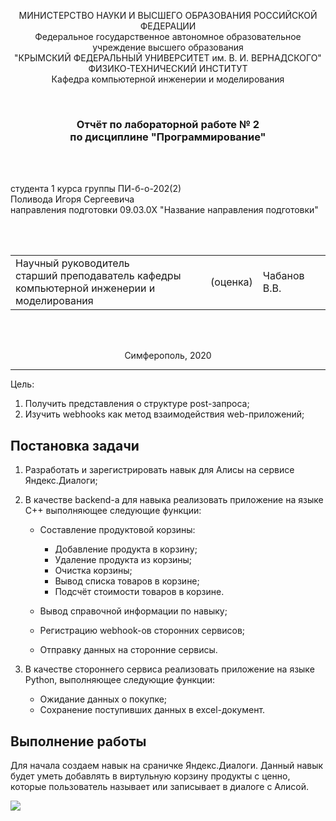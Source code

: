 <p align="center">МИНИСТЕРСТВО НАУКИ  И ВЫСШЕГО ОБРАЗОВАНИЯ РОССИЙСКОЙ ФЕДЕРАЦИИ<br>
Федеральное государственное автономное образовательное учреждение высшего образования<br>
"КРЫМСКИЙ ФЕДЕРАЛЬНЫЙ УНИВЕРСИТЕТ им. В. И. ВЕРНАДСКОГО"<br>
ФИЗИКО-ТЕХНИЧЕСКИЙ ИНСТИТУТ<br>
Кафедра компьютерной инженерии и моделирования</p>
<br>
<h3 align="center">Отчёт по лабораторной работе № 2<br> по дисциплине "Программирование"</h3>
<br><br>
<p>студента 1 курса группы ПИ-б-о-202(2)<br>
Поливода Игоря Сергеевича<br>
направления подготовки 09.03.0X "Название направления подготовки"</p>
<br><br>
<table>
<tr><td>Научный руководитель<br> старший преподаватель кафедры<br> компьютерной инженерии и моделирования</td>
<td>(оценка)</td>
<td>Чабанов В.В.</td>
</tr>
</table>
<br><br>
<p align="center">Симферополь, 2020</p>
<hr>
Цель:

1. Получить представления о структуре post-запроса;
2. Изучить webhooks как метод взаимодействия web-приложений;

## Постановка задачи

1. Разработать и зарегистрировать навык для Алисы на сервисе Яндекс.Диалоги;

2. В качестве backend-a для навыка реализовать приложение на языке С++ выполняющее следующие функции:

	+ Составление продуктовой корзины:

		+ Добавление продукта в корзину;
		+ Удаление продукта из корзины;
		+ Очистка корзины;
		+ Вывод списка товаров в корзине;
		+ Подсчёт стоимости товаров в корзине.

	+  Вывод справочной информации по навыку;

	+ Регистрацию webhook-ов сторонних сервисов;

	+ Отправку данных на сторонние сервисы. 

3. В качестве стороннего сервиса реализовать приложение на языке Python, выполняющее следующие функции:
	+ Ожидание данных о покупке;
	+ Сохранение поступивших данных в excel-документ.

## Выполнение работы
Для начала  создаем навык на сраничке Яндекс.Диалоги. Данный навык будет уметь добавлять в виртульную корзину продукты с ценно, которые пользователь называет или записывает в диалоге с Алисой.

![](C:\cart.jpg)
